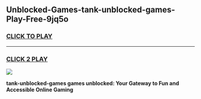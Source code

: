 
## Unblocked-Games-tank-unblocked-games-Play-Free-9jq5o
<h3>
<a href="https://premium76.site?title=tank-unblocked-games&ref=23A">CLICK TO PLAY</a></h3>
<hr>

<h3>
<a href="https://premium76.site?title=tank-unblocked-games&ref=23A">CLICK 2 PLAY</a>
  
</h3>

<a href="https://premium76.site?title=tank-unblocked-games&ref=23A"><img src="https://clearcache.store/games.png"></a>


**tank-unblocked-games games unblocked: Your Gateway to Fun and Accessible Online Gaming**
